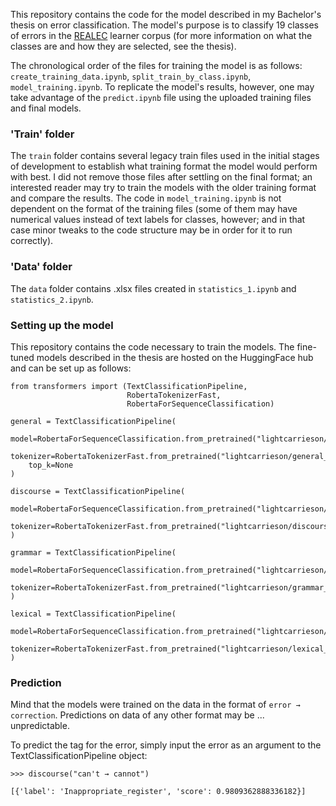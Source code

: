 This repository contains the code for the model described in my Bachelor's thesis on error classification. The model's purpose is to classify 19 classes of errors in the [REALEC](https://realec.org/index.xhtml#/) learner corpus (for more information on what the classes are and how they are selected, see the thesis).

The chronological order of the files for training the model is as follows: `create_training_data.ipynb`, `split_train_by_class.ipynb`, `model_training.ipynb`. To replicate the model's results, however, one may take advantage of the `predict.ipynb` file using the uploaded training files and final models.

### 'Train' folder
The `train` folder contains several legacy train files used in the initial stages of development to establish what training format the model would perform with best. I did not remove those files after settling on the final format; an interested reader may try to train the models with the older training format and compare the results. The code in `model_training.ipynb` is not dependent on the format of the training files (some of them may have numerical values instead of text labels for classes, however; and in that case minor tweaks to the code structure may be in order for it to run correctly).

### 'Data' folder
The `data` folder contains .xlsx files created in `statistics_1.ipynb` and `statistics_2.ipynb`.

### Setting up the model
This repository contains the code necessary to train the models. The fine-tuned models described in the thesis are hosted on the HuggingFace hub and can be set up as follows:

```
from transformers import (TextClassificationPipeline,
                          RobertaTokenizerFast,
                          RobertaForSequenceClassification)

general = TextClassificationPipeline(
    model=RobertaForSequenceClassification.from_pretrained("lightcarrieson/general_model"),
    tokenizer=RobertaTokenizerFast.from_pretrained("lightcarrieson/general_model"),
    top_k=None
)

discourse = TextClassificationPipeline(
    model=RobertaForSequenceClassification.from_pretrained("lightcarrieson/discourse_model"),
    tokenizer=RobertaTokenizerFast.from_pretrained("lightcarrieson/discourse_model"),
)

grammar = TextClassificationPipeline(
    model=RobertaForSequenceClassification.from_pretrained("lightcarrieson/grammar_model"),
    tokenizer=RobertaTokenizerFast.from_pretrained("lightcarrieson/grammar_model"),
)

lexical = TextClassificationPipeline(
    model=RobertaForSequenceClassification.from_pretrained("lightcarrieson/lexical_model"),
    tokenizer=RobertaTokenizerFast.from_pretrained("lightcarrieson/lexical_model"),
)
```
### Prediction
Mind that the models were trained on the data in the format of `error → correction`. Predictions on data of any other format may be ... unpredictable.

To predict the tag for the error, simply input the error as an argument to the TextClassificationPipeline object:

```
>>> discourse("can't → cannot")

[{'label': 'Inappropriate_register', 'score': 0.9809362888336182}]
```
